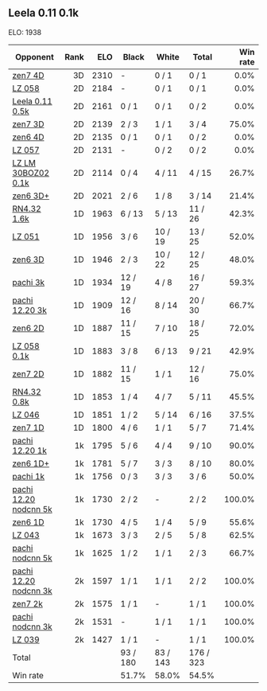 ## Leela 0.11 0.1k ##

ELO: 1938

Opponent | Rank | ELO | Black | White | Total | Win rate
---------|-----:|----:|-------|-------|-------|-------:
[zen7 4D](zen7%204D.md) | 3D | 2310 | - | 0 / 1 | 0 / 1 | 0.0%
[LZ 058](LZ%20058.md) | 2D | 2184 | - | 0 / 1 | 0 / 1 | 0.0%
[Leela 0.11 0.5k](Leela%200.11%200.5k.md) | 2D | 2161 | 0 / 1 | 0 / 1 | 0 / 2 | 0.0%
[zen7 3D](zen7%203D.md) | 2D | 2139 | 2 / 3 | 1 / 1 | 3 / 4 | 75.0%
[zen6 4D](zen6%204D.md) | 2D | 2135 | 0 / 1 | 0 / 1 | 0 / 2 | 0.0%
[LZ 057](LZ%20057.md) | 2D | 2131 | - | 0 / 2 | 0 / 2 | 0.0%
[LZ LM 30BOZ02 0.1k](LZ%20LM%2030BOZ02%200.1k.md) | 2D | 2114 | 0 / 4 | 4 / 11 | 4 / 15 | 26.7%
[zen6 3D+](zen6%203D+.md) | 2D | 2021 | 2 / 6 | 1 / 8 | 3 / 14 | 21.4%
[RN4.32 1.6k](RN4.32%201.6k.md) | 1D | 1963 | 6 / 13 | 5 / 13 | 11 / 26 | 42.3%
[LZ 051](LZ%20051.md) | 1D | 1956 | 3 / 6 | 10 / 19 | 13 / 25 | 52.0%
[zen6 3D](zen6%203D.md) | 1D | 1946 | 2 / 3 | 10 / 22 | 12 / 25 | 48.0%
[pachi 3k](pachi%203k.md) | 1D | 1934 | 12 / 19 | 4 / 8 | 16 / 27 | 59.3%
[pachi 12.20 3k](pachi%2012.20%203k.md) | 1D | 1909 | 12 / 16 | 8 / 14 | 20 / 30 | 66.7%
[zen6 2D](zen6%202D.md) | 1D | 1887 | 11 / 15 | 7 / 10 | 18 / 25 | 72.0%
[LZ 058 0.1k](LZ%20058%200.1k.md) | 1D | 1883 | 3 / 8 | 6 / 13 | 9 / 21 | 42.9%
[zen7 2D](zen7%202D.md) | 1D | 1882 | 11 / 15 | 1 / 1 | 12 / 16 | 75.0%
[RN4.32 0.8k](RN4.32%200.8k.md) | 1D | 1853 | 1 / 4 | 4 / 7 | 5 / 11 | 45.5%
[LZ 046](LZ%20046.md) | 1D | 1851 | 1 / 2 | 5 / 14 | 6 / 16 | 37.5%
[zen7 1D](zen7%201D.md) | 1D | 1800 | 4 / 6 | 1 / 1 | 5 / 7 | 71.4%
[pachi 12.20 1k](pachi%2012.20%201k.md) | 1k | 1795 | 5 / 6 | 4 / 4 | 9 / 10 | 90.0%
[zen6 1D+](zen6%201D+.md) | 1k | 1781 | 5 / 7 | 3 / 3 | 8 / 10 | 80.0%
[pachi 1k](pachi%201k.md) | 1k | 1756 | 0 / 3 | 3 / 3 | 3 / 6 | 50.0%
[pachi 12.20 nodcnn 5k](pachi%2012.20%20nodcnn%205k.md) | 1k | 1730 | 2 / 2 | - | 2 / 2 | 100.0%
[zen6 1D](zen6%201D.md) | 1k | 1730 | 4 / 5 | 1 / 4 | 5 / 9 | 55.6%
[LZ 043](LZ%20043.md) | 1k | 1673 | 3 / 3 | 2 / 5 | 5 / 8 | 62.5%
[pachi nodcnn 5k](pachi%20nodcnn%205k.md) | 1k | 1625 | 1 / 2 | 1 / 1 | 2 / 3 | 66.7%
[pachi 12.20 nodcnn 3k](pachi%2012.20%20nodcnn%203k.md) | 2k | 1597 | 1 / 1 | 1 / 1 | 2 / 2 | 100.0%
[zen7 2k](zen7%202k.md) | 2k | 1575 | 1 / 1 | - | 1 / 1 | 100.0%
[pachi nodcnn 3k](pachi%20nodcnn%203k.md) | 2k | 1531 | - | 1 / 1 | 1 / 1 | 100.0%
[LZ 039](LZ%20039.md) | 2k | 1427 | 1 / 1 | - | 1 / 1 | 100.0%
Total | | | 93 / 180 | 83 / 143 | 176 / 323 | 
Win rate| | | 51.7% | 58.0% | 54.5% | 
